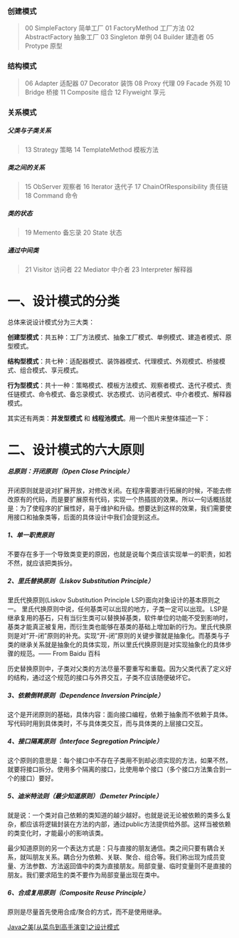 ### 创建模式
> 00 SimpleFactory 简单工厂
> 01 FactoryMethod 工厂方法
> 02 AbstractFactory 抽象工厂
> 03 Singleton 单例
> 04 Builder 建造者
> 05 Protype 原型
### 结构模式
> 06 Adapter 适配器
> 07 Decorator 装饰
> 08 Proxy 代理
> 09 Facade 外观
> 10 Bridge 桥接
> 11 Composite 组合
> 12 Flyweight 享元
### 关系模式
##### 父类与子类关系
> 13 Strategy 策略
> 14 TemplateMethod 模板方法
##### 类之间的关系
> 15 ObServer 观察者
> 16 Iterator 迭代子
> 17 ChainOfResponsibility 责任链
> 18 Command 命令
##### 类的状态
> 19 Memento 备忘录
> 20 State 状态
##### 通过中间类
> 21 Visitor 访问者
> 22 Mediator 中介者
> 23 Interpreter 解释器

# 一、设计模式的分类

总体来说设计模式分为三大类：

**创建型模式**：共五种：工厂方法模式、抽象工厂模式、单例模式、建造者模式、原型模式。

**结构型模式**：共七种：适配器模式、装饰器模式、代理模式、外观模式、桥接模式、组合模式、享元模式。

**行为型模式**：共十一种：策略模式、模板方法模式、观察者模式、迭代子模式、责任链模式、命令模式、备忘录模式、状态模式、访问者模式、中介者模式、解释器模式。

其实还有两类：**并发型模式** 和 **线程池模式**。用一个图片来整体描述一下：

# 二、设计模式的六大原则
##### 总原则：开闭原则（Open Close Principle）
开闭原则就是说对扩展开放，对修改关闭。在程序需要进行拓展的时候，不能去修改原有的代码，而是要扩展原有代码，实现一个热插拔的效果。所以一句话概括就是：为了使程序的扩展性好，易于维护和升级。想要达到这样的效果，我们需要使用接口和抽象类等，后面的具体设计中我们会提到这点。

##### 1、单一职责原则
不要存在多于一个导致类变更的原因，也就是说每个类应该实现单一的职责，如若不然，就应该把类拆分。


##### 2、里氏替换原则（Liskov Substitution Principle）
里氏代换原则(Liskov Substitution Principle LSP)面向对象设计的基本原则之一。 里氏代换原则中说，任何基类可以出现的地方，子类一定可以出现。 LSP是继承复用的基石，只有当衍生类可以替换掉基类，软件单位的功能不受到影响时，基类才能真正被复用，而衍生类也能够在基类的基础上增加新的行为。里氏代换原则是对“开-闭”原则的补充。实现“开-闭”原则的关键步骤就是抽象化。而基类与子类的继承关系就是抽象化的具体实现，所以里氏代换原则是对实现抽象化的具体步骤的规范。—— From Baidu 百科

历史替换原则中，子类对父类的方法尽量不要重写和重载。因为父类代表了定义好的结构，通过这个规范的接口与外界交互，子类不应该随便破坏它。


##### 3、依赖倒转原则（Dependence Inversion Principle）
这个是开闭原则的基础，具体内容：面向接口编程，依赖于抽象而不依赖于具体。写代码时用到具体类时，不与具体类交互，而与具体类的上层接口交互。


##### 4、接口隔离原则（Interface Segregation Principle）
这个原则的意思是：每个接口中不存在子类用不到却必须实现的方法，如果不然，就要将接口拆分。使用多个隔离的接口，比使用单个接口（多个接口方法集合到一个的接口）要好。


##### 5、迪米特法则（最少知道原则）（Demeter Principle）
就是说：一个类对自己依赖的类知道的越少越好。也就是说无论被依赖的类多么复杂，都应该将逻辑封装在方法的内部，通过public方法提供给外部。这样当被依赖的类变化时，才能最小的影响该类。

最少知道原则的另一个表达方式是：只与直接的朋友通信。类之间只要有耦合关系，就叫朋友关系。耦合分为依赖、关联、聚合、组合等。我们称出现为成员变量、方法参数、方法返回值中的类为直接朋友。局部变量、临时变量则不是直接的朋友。我们要求陌生的类不要作为局部变量出现在类中。


##### 6、合成复用原则（Composite Reuse Principle）
原则是尽量首先使用合成/聚合的方式，而不是使用继承。


[Java之美[从菜鸟到高手演变]之设计模式](https://blog.csdn.net/zhangerqing/article/details/8194653)
